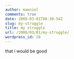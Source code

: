 ```yaml
---
author: maeniel
comments: true
date: 2008-03-01T08:30:54Z
slug: my-struggle
title: my struggle
url: /2008/03/01/my-struggle/
wordpress_id: 28
---
```


that i would be good
